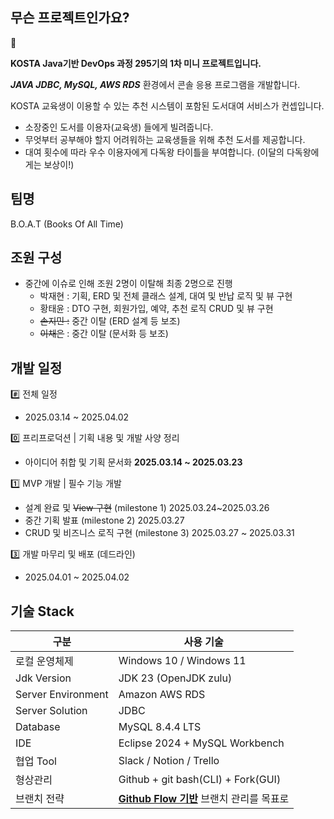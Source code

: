 

## 무슨 프로젝트인가요?

<aside>
📌

**KOSTA Java기반 DevOps 과정 295기의 1차 미니 프로젝트입니다.**

***JAVA JDBC, MySQL, AWS RDS*** 환경에서 콘솔 응용 프로그램을 개발합니다.

KOSTA 교육생이 이용할 수 있는 추천 시스템이 포함된 도서대여 서비스가 컨셉입니다.                                                                                                                                                                                                                                                                                                 

- 소장중인 도서를 이용자(교육생) 들에게 빌려줍니다.
- 무엇부터 공부해야 할지 어려워하는 교육생들을 위해 추천 도서를 제공합니다.
- 대여 횟수에 따라 우수 이용자에게 다독왕 타이틀을 부여합니다.
(이달의 다독왕에게는 보상이!)
</aside>


## 팀명

B.O.A.T (Books Of All Time)

## 조원 구성

- 중간에 이슈로 인해 조원 2명이 이탈해 최종 2명으로 진행
    - 박재현 : 기획, ERD 및 전체 클래스 설계, 대여 및 반납 로직 및 뷰 구현
    - 황태윤 : DTO 구현, 회원가입, 예약, 추천 로직 CRUD 및 뷰 구현
    - ~~손지민 :~~ 중간 이탈 (ERD 설계 등 보조)
    - ~~이채은~~ : 중간 이탈 (문서화 등 보조)    



## 개발 일정

#️⃣ 전체 일정

- 2025.03.14 ~ 2025.04.02

0️⃣ 프리프로덕션 | 기획 내용 및 개발 사양 정리

- 아이디어 취합 및 기획 문서화  **2025.03.14 ~ 2025.03.23**

1️⃣ MVP 개발  | 필수 기능 개발

- 설계 완료 및 ~~View 구현~~ (milestone 1)
  2025.03.24~2025.03.26
- 중간 기획 발표 (milestone 2)
  2025.03.27
- CRUD 및 비즈니스 로직 구현 (milestone 3)
  2025.03.27 ~ 2025.03.31

3️⃣ 개발 마무리 및 배포 (데드라인)

- 2025.04.01 ~ 2025.04.02


## 기술 Stack

| 구분 | 사용 기술 |
| --- | --- |
| 로컬 운영체제 | Windows 10 / Windows 11 |
| Jdk Version | JDK 23 (OpenJDK zulu) |
| Server Environment | Amazon AWS RDS |
| Server Solution | JDBC |
| Database | MySQL 8.4.4 LTS |
| IDE | Eclipse 2024 + MySQL Workbench |
| 협업 Tool | Slack / Notion / Trello |
| 형상관리 | Github + git bash(CLI) + Fork(GUI) |
| 브랜치 전략 | [**Github Flow 기반**](https://docs.github.com/ko/get-started/using-github/github-flow) 브랜치 관리를 목표로 |


